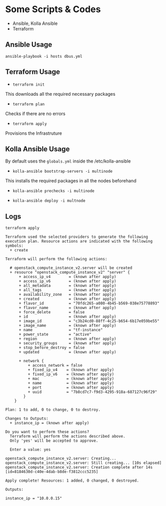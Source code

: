 # Some Scripts & Codes 

- Ansible, Kolla Ansible
- Terraform

## Ansible Usage

`ansible-playbook -i hosts dbus.yml`


## Terraform Usage

- `terraform init` 

This downloads all the required necessary packages

- `terraform plan`

Checks if there are no errors

- `terraform apply`

Provisions the Infrastruture

## Kolla Ansible Usage

By default uses the `globals.yml` inside the /etc/kolla-ansible

- `kolla-ansible bootstrap-servers -i multinode`

This installs the required packages in all the nodes beforehand

- `kolla-ansible prechecks -i multinode`

- `kolla-ansible deploy -i multnode`

## Logs

```
terraform apply

Terraform used the selected providers to generate the following execution plan. Resource actions are indicated with the following symbols:
  + create

Terraform will perform the following actions:

  # openstack_compute_instance_v2.server will be created
  + resource "openstack_compute_instance_v2" "server" {
      + access_ip_v4        = (known after apply)
      + access_ip_v6        = (known after apply)
      + all_metadata        = (known after apply)
      + all_tags            = (known after apply)
      + availability_zone   = (known after apply)
      + created             = (known after apply)
      + flavor_id           = "70fdc265-a080-4b45-b569-038e75778893"
      + flavor_name         = (known after apply)
      + force_delete        = false
      + id                  = (known after apply)
      + image_id            = "c3b24cd0-88ff-4c25-b654-6b17e059be55"
      + image_name          = (known after apply)
      + name                = "tf-instance"
      + power_state         = "active"
      + region              = (known after apply)
      + security_groups     = (known after apply)
      + stop_before_destroy = false
      + updated             = (known after apply)

      + network {
          + access_network = false
          + fixed_ip_v4    = (known after apply)
          + fixed_ip_v6    = (known after apply)
          + mac            = (known after apply)
          + name           = (known after apply)
          + port           = (known after apply)
          + uuid           = "7b8cd7c7-f9d3-4295-918a-687127c96f29"
        }
    }

Plan: 1 to add, 0 to change, 0 to destroy.

Changes to Outputs:
  + instance_ip = (known after apply)

Do you want to perform these actions?
  Terraform will perform the actions described above.
  Only 'yes' will be accepted to approve.

  Enter a value: yes

openstack_compute_instance_v2.server: Creating...
openstack_compute_instance_v2.server: Still creating... [10s elapsed]
openstack_compute_instance_v2.server: Creation complete after 14s [id=8184630d-c40e-4dab-b8de-f3812ccc5235]

Apply complete! Resources: 1 added, 0 changed, 0 destroyed.

Outputs:

instance_ip = "10.0.0.15"

```